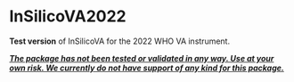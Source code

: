 # InSilicoVA2022

**Test version** of InSilicoVA for the 2022 WHO VA instrument. 

<ins> **_The package has not been tested or validated in any way. Use at your own risk. We currently do not have support of any kind for this package._** </ins>

